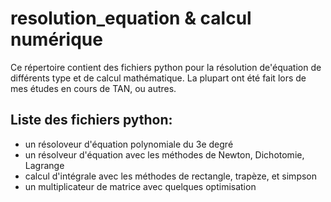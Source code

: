 # resolution_equation & calcul numérique
Ce répertoire contient des fichiers python pour la résolution de'équation de différents type et de calcul mathématique.
La plupart ont été fait lors de mes études en cours de TAN, ou autres.

## Liste des fichiers python:
- un résoloveur d'équation polynomiale du 3e degré
- un résolveur d'équation avec les méthodes de Newton, Dichotomie, Lagrange
- calcul d'intégrale avec les méthodes de rectangle, trapèze, et simpson
- un multiplicateur de matrice avec quelques optimisation
